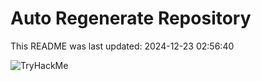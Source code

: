 # Auto Regenerate Repository

This README was last updated: 2024-12-23 02:56:40

 ![TryHackMe](https://tryhackme.com/badge/533634)